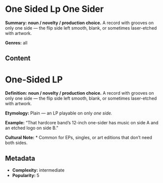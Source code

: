 # One Sided Lp One Sider

**Summary:** **noun / novelty / production choice.** A record with grooves on only one side — the flip side left smooth, blank, or sometimes laser-etched with artwork.

**Genres:** all

## Content

# One-Sided LP

**Definition:** **noun / novelty / production choice.** A record with grooves on only one side — the flip side left smooth, blank, or sometimes laser-etched with artwork.

**Etymology:** Plain — an LP playable on only *one side.*

**Example:** “That hardcore band’s 12-inch one-sider has music on side A and an etched logo on side B.”

**Cultural Note:** * Common for EPs, singles, or art editions that don’t need both sides.

## Metadata

- **Complexity:** intermediate
- **Popularity:** 5
